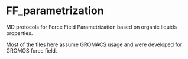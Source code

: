 # FF_parametrization
MD protocols for Force Field Parametrization based on organic liquids properties.

Most of the files here assume GROMACS usage and were developed for GROMOS force field.
